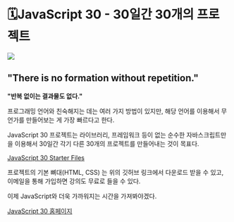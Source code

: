 # 🗓️JavaScript 30 - 30일간 30개의 프로젝트

![](https://javascript30.com/images/JS3-social-share.png)

## "There is no formation without repetition."

**"반복 없이는 결과물도 없다."**

프로그래밍 언어와 친숙해지는 데는 여러 가지 방법이 있지만, 해당 언어를 이용해서 무언가를 만들어보는 게 가장 빠르다고 한다.

JavaScript 30 프로젝트는 라이브러리, 프레임워크 등이 없는 순수한 자바스크립트만을 이용해서 30일간 각기 다른 30개의 프로젝트를 만들어내는 것이 목표다.

[JavaScript 30 Starter Files](https://github.com/wesbos/JavaScript30)

프로젝트의 기본 뼈대(HTML, CSS) 는 위의 깃허브 링크에서 다운로드 받을 수 있고, 이메일을 통해 가입하면 강의도 무료로 들을 수 있다.

이제 JavaScript와 더욱 가까워지는 시간을 가져봐야겠다.

[JavaScript 30 홈페이지](https://javascript30.com/)
